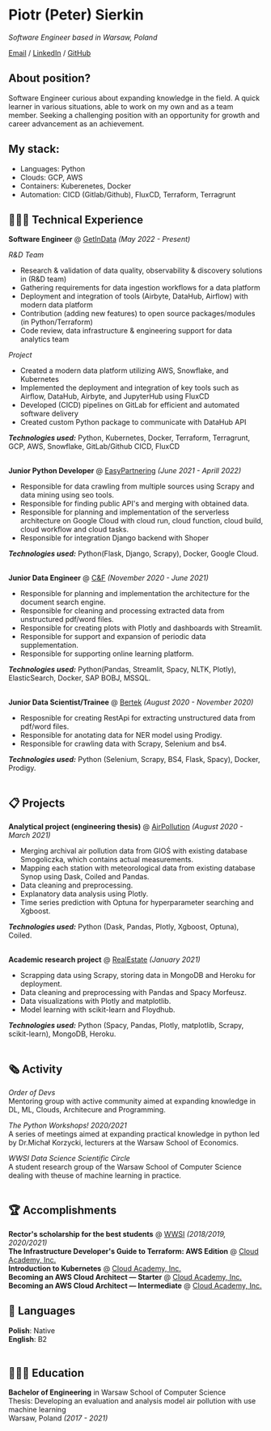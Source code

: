 # Piotr (Peter) Sierkin

_Software Engineer based in Warsaw, Poland_ <br>

[Email](mailto:psierkin@gmail.com) / [LinkedIn](https://www.linkedin.com/in/piotr-sierkin/) / [GitHub](https://github.com/Santhin/)

## About position?

Software Engineer curious about expanding knowledge in the field.
A quick learner in various situations, able to work on my own and as a team member. Seeking a challenging position with an opportunity for growth and career advancement as an achievement.

## My stack:

- Languages: Python
- Clouds: GCP, AWS
- Containers: Kuberenetes, Docker
- Automation: CICD (Gitlab/Github), FluxCD, Terraform, Terragrunt

## 👩🏼‍💻 Technical Experience

**Software Engineer** @ [GetInData](https://getindata.com/) _(May 2022 - Present)_ <br>

  *R&D Team*
  - Research & validation of data quality, observability & discovery solutions in (R&D team)
  - Gathering requirements for data ingestion workflows for a data platform
  - Deployment and integration of tools (Airbyte, DataHub, Airflow) with modern data platform
  - Contribution (adding new features) to open source packages/modules (in Python/Terraform)
  - Code review, data infrastructure & engineering support for data analytics team

  *Project*
  - Created a modern data platform utilizing AWS, Snowflake, and Kubernetes
  - Implemented the deployment and integration of key tools such as Airflow, DataHub, Airbyte, and JupyterHub using FluxCD
  - Developed (CICD) pipelines on GitLab for efficient and automated software delivery
  - Created custom Python package to communicate with DataHub API

  **_Technologies used:_** Python, Kubernetes, Docker, Terraform, Terragrunt, GCP, AWS, Snowflake, GitLab/Github CICD, FluxCD
  <br><br>

**Junior Python Developer** @ [EasyPartnering](https://easypartnering.pl/) _(June 2021 - Aprill 2022)_ <br>

  - Responsible for data crawling from multiple sources using Scrapy and data mining using seo tools.<br>
  - Responsible for finding public API's and merging with obtained data.<br>
  - Responsible for planning and implementation of the serverless architecture on Google Cloud with cloud run, cloud function, cloud build, cloud workflow and cloud tasks.<br>
  - Responsible for integration Django backend with Shoper<br>

  **_Technologies used:_** Python(Flask, Django, Scrapy), Docker, Google Cloud.
  <br><br>

**Junior Data Engineer** @ [C&F](https://candf.com/) _(November 2020 - June 2021)_ <br>

  - Responsible for planning and implementation the architecture for the document search engine.<br>
  - Responsible for cleaning and processing extracted data from unstructured pdf/word files.<br>
  - Responsible for creating plots with Plotly and dashboards with Streamlit.<br>
  - Responsible for support and expansion of periodic data supplementation.<br>
  - Responsible for supporting online learning platform.<br>

  **_Technologies used:_** Python(Pandas, Streamlit, Spacy, NLTK, Plotly), ElasticSearch, Docker, SAP BOBJ, MSSQL.
  <br><br>

**Junior Data Scientist/Trainee** @ [Bertek](https://www.bertek.eu/) _(August 2020 - November 2020)_ <br>

  - Resposnible for creating RestApi for extracting unstructured data from pdf/word files.<br>
  - Responsible for anotating data for NER model using Prodigy.<br>
  - Responsible for crawling data with Scrapy, Selenium and bs4.<br>

  **_Technologies used:_** Python (Selenium, Scrapy, BS4, Flask, Spacy), Docker, Prodigy.
  <br><br>

## 📋 Projects

**Analytical project (engineering thesis)** @ [AirPollution](https://github.com/Santhin/air-pollution) _(August 2020 - March 2021)_ <br>

  - Merging archival air pollution data from GIOŚ with existing database Smogoliczka, which contains actual measurements.<br>
  - Mapping each station with meteorological data from existing database Synop using Dask, Coiled and Pandas.<br>
  - Data cleaning and preprocessing.<br>
  - Explanatory data analysis using Plotly.<br>
  - Time series prediction with Optuna for hyperparameter searching and Xgboost.<br>

  **_Technologies used:_** Python (Dask, Pandas, Plotly, Xgboost, Optuna), Coiled.
  <br><br>

**Academic research project** @ [RealEstate](https://github.com/Santhin/real-estate) _(January 2021)_ <br>

  - Scrapping data using Scrapy, storing data in MongoDB and Heroku for deployment.<br>
  - Data cleaning and preprocessing with Pandas and Spacy Morfeusz.<br>
  - Data visualizations with Plotly and matplotlib.<br>
  - Model learning with scikit-learn and Floydhub.<br>

  **_Technologies used:_** Python (Spacy, Pandas, Plotly, matplotlib, Scrapy, scikit-learn), MongoDB, Heroku.
  <br><br>

## 🗞 Activity

_Order of Devs_<br>
Mentoring group with active community aimed at expanding knowledge in DL, ML, Clouds, Architecure and Programming.<br>

_The Python Workshops! 2020/2021_<br>
A series of meetings aimed at expanding practical knowledge in python led by Dr.Michał Korzycki, lecturers at the Warsaw School of Economics.<br>

_WWSI Data Science Scientific Circle_<br>
A student research group of the Warsaw School of Computer Science dealing with theuse of machine learning in practice.<br><br>

## 🏆 Accomplishments

**Rector's scholarship for the best students** @ [WWSI](https://wwsi.edu.pl/) _(2018/2019, 2020/2021)_
<br>
**The Infrastructure Developer's Guide to Terraform: AWS Edition** @ [Cloud Academy, Inc.](https://certificates.cloudacademy.com/01e073f3cc6c081426322ea2a2ec1d4ce82257f5.pdf)
<br>
**Introduction to Kubernetes** @ [Cloud Academy, Inc.](https://certificates.cloudacademy.com/e9be009a0786f60b6b2ac369394f2df4ab87311b.pdf)
<br>
**Becoming an AWS Cloud Architect — Starter** @ [Cloud Academy, Inc.](https://certificates.cloudacademy.com/82b8314b3111b6dbf168cb1100efdd2da251e71f.pdf)
<br>
**Becoming an AWS Cloud Architect — Intermediate** @ [Cloud Academy, Inc.](https://certificates.cloudacademy.com/99f3f537f23482fe5eb8addbbcbaa30820e79f9f.pdf)

## 💬 Languages

**Polish**: Native <br>
**English**: B2
<br><br>

## 👩🏼‍🎓 Education

**Bachelor of Engineering** in Warsaw School of Computer Science<br>
Thesis: Developing an evaluation and analysis model air pollution with use machine learning<br>
Warsaw, Poland _(2017 - 2021)_
